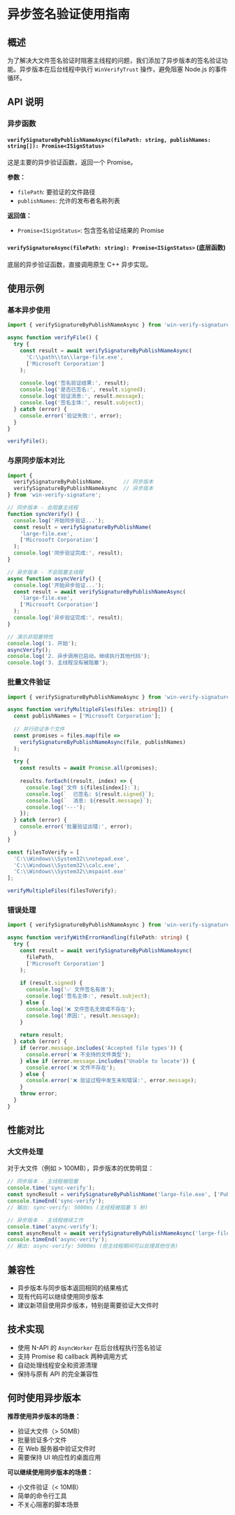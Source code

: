 # 异步签名验证使用指南

## 概述

为了解决大文件签名验证时阻塞主线程的问题，我们添加了异步版本的签名验证功能。异步版本在后台线程中执行 `WinVerifyTrust` 操作，避免阻塞 Node.js 的事件循环。

## API 说明

### 异步函数

#### `verifySignatureByPublishNameAsync(filePath: string, publishNames: string[]): Promise<ISignStatus>`

这是主要的异步验证函数，返回一个 Promise。

**参数：**
- `filePath`: 要验证的文件路径
- `publishNames`: 允许的发布者名称列表

**返回值：**
- `Promise<ISignStatus>`: 包含签名验证结果的 Promise

#### `verifySignatureAsync(filePath: string): Promise<ISignStatus>` (底层函数)

底层的异步验证函数，直接调用原生 C++ 异步实现。

## 使用示例

### 基本异步使用

```typescript
import { verifySignatureByPublishNameAsync } from 'win-verify-signature';

async function verifyFile() {
  try {
    const result = await verifySignatureByPublishNameAsync(
      'C:\\path\\to\\large-file.exe',
      ['Microsoft Corporation']
    );
    
    console.log('签名验证结果:', result);
    console.log('是否已签名:', result.signed);
    console.log('验证消息:', result.message);
    console.log('签名主体:', result.subject);
  } catch (error) {
    console.error('验证失败:', error);
  }
}

verifyFile();
```

### 与原同步版本对比

```typescript
import { 
  verifySignatureByPublishName,      // 同步版本
  verifySignatureByPublishNameAsync  // 异步版本
} from 'win-verify-signature';

// 同步版本 - 会阻塞主线程
function syncVerify() {
  console.log('开始同步验证...');
  const result = verifySignatureByPublishName(
    'large-file.exe',
    ['Microsoft Corporation']
  );
  console.log('同步验证完成:', result);
}

// 异步版本 - 不会阻塞主线程
async function asyncVerify() {
  console.log('开始异步验证...');
  const result = await verifySignatureByPublishNameAsync(
    'large-file.exe',
    ['Microsoft Corporation']
  );
  console.log('异步验证完成:', result);
}

// 演示非阻塞特性
console.log('1. 开始');
asyncVerify();
console.log('2. 异步调用已启动，继续执行其他代码');
console.log('3. 主线程没有被阻塞');
```

### 批量文件验证

```typescript
import { verifySignatureByPublishNameAsync } from 'win-verify-signature';

async function verifyMultipleFiles(files: string[]) {
  const publishNames = ['Microsoft Corporation'];
  
  // 并行验证多个文件
  const promises = files.map(file => 
    verifySignatureByPublishNameAsync(file, publishNames)
  );
  
  try {
    const results = await Promise.all(promises);
    
    results.forEach((result, index) => {
      console.log(`文件 ${files[index]}:`);
      console.log(`  已签名: ${result.signed}`);
      console.log(`  消息: ${result.message}`);
      console.log('---');
    });
  } catch (error) {
    console.error('批量验证出错:', error);
  }
}

const filesToVerify = [
  'C:\\Windows\\System32\\notepad.exe',
  'C:\\Windows\\System32\\calc.exe',
  'C:\\Windows\\System32\\mspaint.exe'
];

verifyMultipleFiles(filesToVerify);
```

### 错误处理

```typescript
import { verifySignatureByPublishNameAsync } from 'win-verify-signature';

async function verifyWithErrorHandling(filePath: string) {
  try {
    const result = await verifySignatureByPublishNameAsync(
      filePath,
      ['Microsoft Corporation']
    );
    
    if (result.signed) {
      console.log('✅ 文件签名有效');
      console.log('签名主体:', result.subject);
    } else {
      console.log('❌ 文件签名无效或不存在');
      console.log('原因:', result.message);
    }
    
    return result;
  } catch (error) {
    if (error.message.includes('Accepted file types')) {
      console.error('❌ 不支持的文件类型');
    } else if (error.message.includes('Unable to locate')) {
      console.error('❌ 文件不存在');
    } else {
      console.error('❌ 验证过程中发生未知错误:', error.message);
    }
    throw error;
  }
}
```

## 性能对比

### 大文件处理

对于大文件（例如 > 100MB），异步版本的优势明显：

```typescript
// 同步版本 - 主线程被阻塞
console.time('sync-verify');
const syncResult = verifySignatureByPublishName('large-file.exe', ['Publisher']);
console.timeEnd('sync-verify');
// 输出: sync-verify: 5000ms (主线程被阻塞 5 秒)

// 异步版本 - 主线程继续工作
console.time('async-verify');
const asyncResult = await verifySignatureByPublishNameAsync('large-file.exe', ['Publisher']);
console.timeEnd('async-verify');
// 输出: async-verify: 5000ms (但主线程期间可以处理其他任务)
```

## 兼容性

- 异步版本与同步版本返回相同的结果格式
- 现有代码可以继续使用同步版本
- 建议新项目使用异步版本，特别是需要验证大文件时

## 技术实现

- 使用 N-API 的 `AsyncWorker` 在后台线程执行签名验证
- 支持 Promise 和 callback 两种调用方式
- 自动处理线程安全和资源清理
- 保持与原有 API 的完全兼容性

## 何时使用异步版本

**推荐使用异步版本的场景：**
- 验证大文件（> 50MB）
- 批量验证多个文件
- 在 Web 服务器中验证文件时
- 需要保持 UI 响应性的桌面应用

**可以继续使用同步版本的场景：**
- 小文件验证（< 10MB）
- 简单的命令行工具
- 不关心阻塞的脚本场景